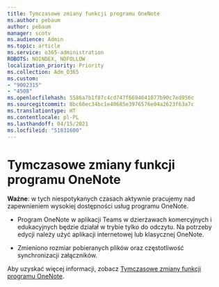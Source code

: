 ```yaml
---
title: Tymczasowe zmiany funkcji programu OneNote
ms.author: pebaum
author: pebaum
manager: scotv
ms.audience: Admin
ms.topic: article
ms.service: o365-administration
ROBOTS: NOINDEX, NOFOLLOW
localization_priority: Priority
ms.collection: Adm_O365
ms.custom:
- "9002315"
- "4508"
ms.openlocfilehash: 5586a7b1f87c4cd747f6694641077b90c7ed956c
ms.sourcegitcommit: 8bc60ec34bc1e40685e3976576e04a2623f63a7c
ms.translationtype: HT
ms.contentlocale: pl-PL
ms.lasthandoff: 04/15/2021
ms.locfileid: "51831600"
---
```

# <a name="onenote-temporary-adjustments"></a>Tymczasowe zmiany funkcji programu OneNote

**Ważne**: w tych niespotykanych czasach aktywnie pracujemy nad zapewnieniem wysokiej dostępności usług programu OneNote.

- Program OneNote w aplikacji Teams w dzierżawach komercyjnych i edukacyjnych będzie działał w trybie tylko do odczytu. Na potrzeby edycji należy użyć aplikacji internetowej lub klasycznej OneNote.

- Zmieniono rozmiar pobieranych plików oraz częstotliwość synchronizacji załączników.

Aby uzyskać więcej informacji, zobacz [Tymczasowe zmiany funkcji programu OneNote](https://techcommunity.microsoft.com/t5/onenote-service-updates/awareness-of-temporary-adjustments-in-microsoft-onenote/m-p/1248100).
